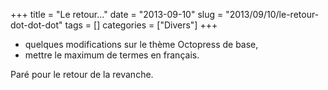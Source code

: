 +++
title = "Le retour..."
date = "2013-09-10"
slug = "2013/09/10/le-retour-dot-dot-dot"
tags = []
categories = ["Divers"]
+++

* quelques modifications sur le thème Octopress de base,
* mettre le maximum de termes en français.

Paré pour le retour de la revanche.
